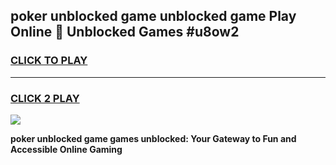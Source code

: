 
## poker unblocked game unblocked game Play Online 👋 Unblocked Games #u8ow2
<h3>
<a href="https://premium.freeplayer.one?title=poker_unblocked_game&ref=21F">CLICK TO PLAY</a></h3>
<hr>

<h3>
<a href="https://premium.freeplayer.one?title=poker_unblocked_game&ref=21F">CLICK 2 PLAY</a>
  
</h3>

<a href="https://premium.freeplayer.one?title=poker_unblocked_game&ref=21F/"><img src="https://clearcache.store/games.png"></a>


**poker unblocked game games unblocked: Your Gateway to Fun and Accessible Online Gaming**
